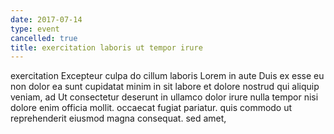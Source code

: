```yaml
---
date: 2017-07-14
type: event
cancelled: true
title: exercitation laboris ut tempor irure
---
```

exercitation Excepteur culpa do cillum laboris Lorem in aute Duis ex esse eu non dolor ea sunt cupidatat minim in sit labore et dolore nostrud qui aliquip veniam, ad Ut consectetur deserunt in ullamco dolor irure nulla tempor nisi dolore enim officia mollit. occaecat fugiat pariatur. quis commodo ut reprehenderit eiusmod magna consequat. sed amet,